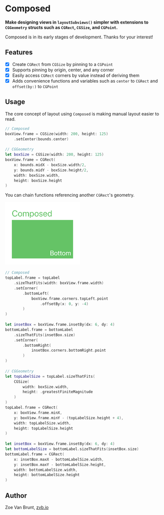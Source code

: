 #  Composed

**Make designing views in `layoutSubviews()` simpler with extensions to `CGGeometry` structs such as `CGRect`, `CGSize`, and `CGPoint`.**

Composed is in its early stages of development. Thanks for your interest!

## Features

- [x] Create `CGRect` from `CGSize` by pinning to a `CGPoint`
- [x] Supports pinning by origin, center, and any corner
- [x] Easily access `CGRect` corners by value instead of deriving them
- [x] Adds convenience functions and variables such as `center` to `CGRect` and `offset(by:)` to `CGPoint`

## Usage

The core concept of layout using `Composed` is making manual layout easier to read.

```swift
// Composed
boxView.frame = CGSize(width: 200, height: 125)
    .setCenter(bounds.center)
    
// CGGeometry
let boxSize = CGSize(width: 200, height: 125)
boxView.frame = CGRect(
    x: bounds.midX - boxSize.width/2,
    y: bounds.midY - boxSize.height/2,
    width: boxSize.width,
    height: boxSize.height
)
```

You can chain functions referencing another `CGRect`'s geometry.

![](img/relational.png)

```swift
// Composed
topLabel.frame = topLabel
    .sizeThatFits(width: boxView.frame.width)
    .setCorner(
        .bottomLeft(
            boxView.frame.corners.topLeft.point
                .offsetBy(x: 0, y: -4)
        )
)

let insetBox = boxView.frame.insetBy(dx: 6, dy: 4)
bottomLabel.frame = bottomLabel
    .sizeThatFits(insetBox.size)
    .setCorner(
        .bottomRight(
            insetBox.corners.bottomRight.point
        )
)

// CGGeometry
let topLabelSize = topLabel.sizeThatFits(
    CGSize(
        width: boxSize.width,
        height: .greatestFiniteMagnitude
    )
)
topLabel.frame = CGRect(
    x: boxView.frame.minX,
    y: boxView.frame.minY - (topLabelSize.height + 4),
    width: topLabelSize.width,
    height: topLabelSize.height
)

let insetBox = boxView.frame.insetBy(dx: 6, dy: 4)
let bottomLabelSize = bottomLabel.sizeThatFits(insetBox.size)
bottomLabel.frame = CGRect(
    x: insetBox.maxX - bottomLabelSize.width,
    y: insetBox.maxY - bottomLabelSize.height,
    width: bottomLabelSize.width,
    height: bottomLabelSize.height
)
```

## Author

Zoe Van Brunt, <a href="http://www.zvb.io">zvb.io</a>
